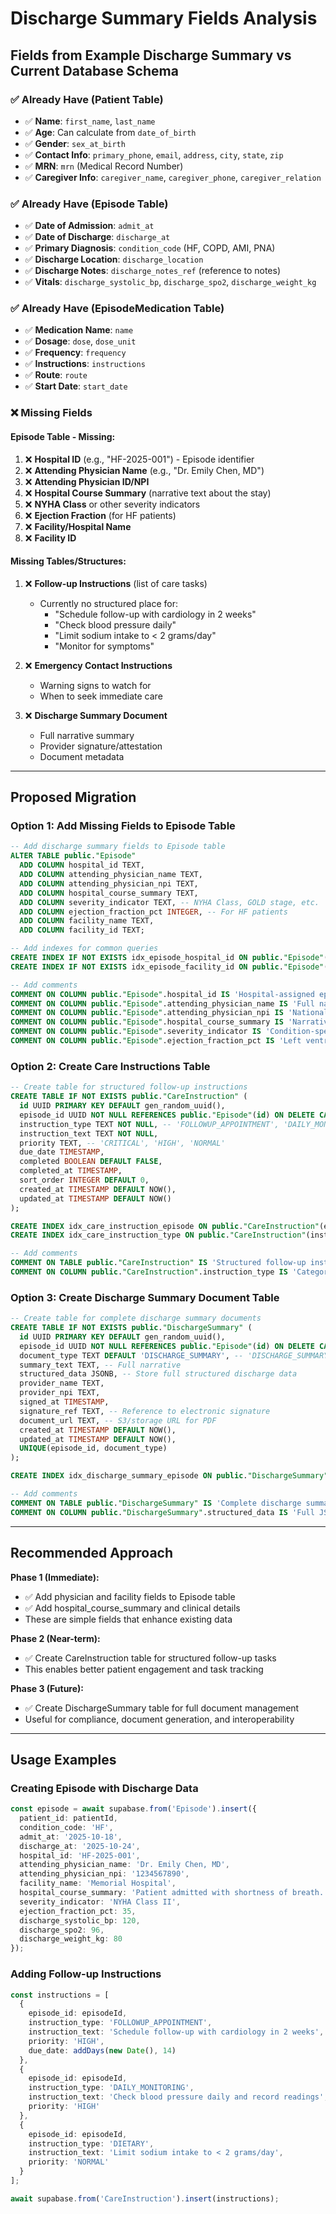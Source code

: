 # Discharge Summary Fields Analysis

## Fields from Example Discharge Summary vs Current Database Schema

### ✅ Already Have (Patient Table)
- ✅ **Name**: `first_name`, `last_name`
- ✅ **Age**: Can calculate from `date_of_birth`
- ✅ **Gender**: `sex_at_birth`
- ✅ **Contact Info**: `primary_phone`, `email`, `address`, `city`, `state`, `zip`
- ✅ **MRN**: `mrn` (Medical Record Number)
- ✅ **Caregiver Info**: `caregiver_name`, `caregiver_phone`, `caregiver_relation`

### ✅ Already Have (Episode Table)
- ✅ **Date of Admission**: `admit_at`
- ✅ **Date of Discharge**: `discharge_at`
- ✅ **Primary Diagnosis**: `condition_code` (HF, COPD, AMI, PNA)
- ✅ **Discharge Location**: `discharge_location`
- ✅ **Discharge Notes**: `discharge_notes_ref` (reference to notes)
- ✅ **Vitals**: `discharge_systolic_bp`, `discharge_spo2`, `discharge_weight_kg`

### ✅ Already Have (EpisodeMedication Table)
- ✅ **Medication Name**: `name`
- ✅ **Dosage**: `dose`, `dose_unit`
- ✅ **Frequency**: `frequency`
- ✅ **Instructions**: `instructions`
- ✅ **Route**: `route`
- ✅ **Start Date**: `start_date`

### ❌ Missing Fields

#### Episode Table - Missing:
1. ❌ **Hospital ID** (e.g., "HF-2025-001") - Episode identifier
2. ❌ **Attending Physician Name** (e.g., "Dr. Emily Chen, MD")
3. ❌ **Attending Physician ID/NPI**
4. ❌ **Hospital Course Summary** (narrative text about the stay)
5. ❌ **NYHA Class** or other severity indicators
6. ❌ **Ejection Fraction** (for HF patients)
7. ❌ **Facility/Hospital Name**
8. ❌ **Facility ID**

#### Missing Tables/Structures:
1. ❌ **Follow-up Instructions** (list of care tasks)
   - Currently no structured place for:
     - "Schedule follow-up with cardiology in 2 weeks"
     - "Check blood pressure daily"
     - "Limit sodium intake to < 2 grams/day"
     - "Monitor for symptoms"

2. ❌ **Emergency Contact Instructions**
   - Warning signs to watch for
   - When to seek immediate care

3. ❌ **Discharge Summary Document**
   - Full narrative summary
   - Provider signature/attestation
   - Document metadata

---

## Proposed Migration

### Option 1: Add Missing Fields to Episode Table
```sql
-- Add discharge summary fields to Episode table
ALTER TABLE public."Episode"
  ADD COLUMN hospital_id TEXT,
  ADD COLUMN attending_physician_name TEXT,
  ADD COLUMN attending_physician_npi TEXT,
  ADD COLUMN hospital_course_summary TEXT,
  ADD COLUMN severity_indicator TEXT, -- NYHA Class, GOLD stage, etc.
  ADD COLUMN ejection_fraction_pct INTEGER, -- For HF patients
  ADD COLUMN facility_name TEXT,
  ADD COLUMN facility_id TEXT;

-- Add indexes for common queries
CREATE INDEX IF NOT EXISTS idx_episode_hospital_id ON public."Episode"(hospital_id);
CREATE INDEX IF NOT EXISTS idx_episode_facility_id ON public."Episode"(facility_id);

-- Add comments
COMMENT ON COLUMN public."Episode".hospital_id IS 'Hospital-assigned episode identifier (e.g., HF-2025-001)';
COMMENT ON COLUMN public."Episode".attending_physician_name IS 'Full name of attending physician';
COMMENT ON COLUMN public."Episode".attending_physician_npi IS 'National Provider Identifier';
COMMENT ON COLUMN public."Episode".hospital_course_summary IS 'Narrative summary of hospital stay';
COMMENT ON COLUMN public."Episode".severity_indicator IS 'Condition-specific severity (e.g., NYHA Class II, GOLD Stage 3)';
COMMENT ON COLUMN public."Episode".ejection_fraction_pct IS 'Left ventricular ejection fraction percentage (for HF patients)';
```

### Option 2: Create Care Instructions Table
```sql
-- Create table for structured follow-up instructions
CREATE TABLE IF NOT EXISTS public."CareInstruction" (
  id UUID PRIMARY KEY DEFAULT gen_random_uuid(),
  episode_id UUID NOT NULL REFERENCES public."Episode"(id) ON DELETE CASCADE,
  instruction_type TEXT NOT NULL, -- 'FOLLOWUP_APPOINTMENT', 'DAILY_MONITORING', 'DIETARY', 'ACTIVITY', 'EMERGENCY_SIGNS'
  instruction_text TEXT NOT NULL,
  priority TEXT, -- 'CRITICAL', 'HIGH', 'NORMAL'
  due_date TIMESTAMP,
  completed BOOLEAN DEFAULT FALSE,
  completed_at TIMESTAMP,
  sort_order INTEGER DEFAULT 0,
  created_at TIMESTAMP DEFAULT NOW(),
  updated_at TIMESTAMP DEFAULT NOW()
);

CREATE INDEX idx_care_instruction_episode ON public."CareInstruction"(episode_id);
CREATE INDEX idx_care_instruction_type ON public."CareInstruction"(instruction_type);

-- Add comments
COMMENT ON TABLE public."CareInstruction" IS 'Structured follow-up instructions and care tasks from discharge summary';
COMMENT ON COLUMN public."CareInstruction".instruction_type IS 'Category of instruction for filtering and grouping';
```

### Option 3: Create Discharge Summary Document Table
```sql
-- Create table for complete discharge summary documents
CREATE TABLE IF NOT EXISTS public."DischargeSummary" (
  id UUID PRIMARY KEY DEFAULT gen_random_uuid(),
  episode_id UUID NOT NULL REFERENCES public."Episode"(id) ON DELETE CASCADE,
  document_type TEXT DEFAULT 'DISCHARGE_SUMMARY', -- 'DISCHARGE_SUMMARY', 'TRANSFER_SUMMARY'
  summary_text TEXT, -- Full narrative
  structured_data JSONB, -- Store full structured discharge data
  provider_name TEXT,
  provider_npi TEXT,
  signed_at TIMESTAMP,
  signature_ref TEXT, -- Reference to electronic signature
  document_url TEXT, -- S3/storage URL for PDF
  created_at TIMESTAMP DEFAULT NOW(),
  updated_at TIMESTAMP DEFAULT NOW(),
  UNIQUE(episode_id, document_type)
);

CREATE INDEX idx_discharge_summary_episode ON public."DischargeSummary"(episode_id);

-- Add comments
COMMENT ON TABLE public."DischargeSummary" IS 'Complete discharge summary documents with narrative and structured data';
COMMENT ON COLUMN public."DischargeSummary".structured_data IS 'Full JSON representation of discharge summary for flexible querying';
```

---

## Recommended Approach

**Phase 1 (Immediate):**
- ✅ Add physician and facility fields to Episode table
- ✅ Add hospital_course_summary and clinical details
- These are simple fields that enhance existing data

**Phase 2 (Near-term):**
- ✅ Create CareInstruction table for structured follow-up tasks
- This enables better patient engagement and task tracking

**Phase 3 (Future):**
- ✅ Create DischargeSummary table for full document management
- Useful for compliance, document generation, and interoperability

---

## Usage Examples

### Creating Episode with Discharge Data
```typescript
const episode = await supabase.from('Episode').insert({
  patient_id: patientId,
  condition_code: 'HF',
  admit_at: '2025-10-18',
  discharge_at: '2025-10-24',
  hospital_id: 'HF-2025-001',
  attending_physician_name: 'Dr. Emily Chen, MD',
  attending_physician_npi: '1234567890',
  facility_name: 'Memorial Hospital',
  hospital_course_summary: 'Patient admitted with shortness of breath...',
  severity_indicator: 'NYHA Class II',
  ejection_fraction_pct: 35,
  discharge_systolic_bp: 120,
  discharge_spo2: 96,
  discharge_weight_kg: 80
});
```

### Adding Follow-up Instructions
```typescript
const instructions = [
  {
    episode_id: episodeId,
    instruction_type: 'FOLLOWUP_APPOINTMENT',
    instruction_text: 'Schedule follow-up with cardiology in 2 weeks',
    priority: 'HIGH',
    due_date: addDays(new Date(), 14)
  },
  {
    episode_id: episodeId,
    instruction_type: 'DAILY_MONITORING',
    instruction_text: 'Check blood pressure daily and record readings',
    priority: 'HIGH'
  },
  {
    episode_id: episodeId,
    instruction_type: 'DIETARY',
    instruction_text: 'Limit sodium intake to < 2 grams/day',
    priority: 'NORMAL'
  }
];

await supabase.from('CareInstruction').insert(instructions);
```

